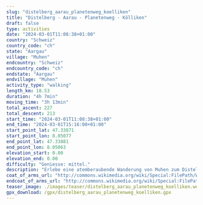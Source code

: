 ```yaml
---
slug: "distelberg_aarau_planetenweg_koelliken"
title: "Distelberg - Aarau - Planetenweg - Kölliken"
draft: false
type: activities
date: "2024-03-01T11:08:38+01:00"
country: "Schweiz"
country_code: "ch"
state: "Aargau"
village: "Muhen"
endcountry: "Schweiz"
endcountry_code: "ch"
endstate: "Aargau"
endvillage: "Muhen"
activity_type: "walking"
length_km: 18.53
duration: "4h 7min"
moving_time: "3h 13min"
total_ascent: 227
total_descent: 213
start_time: "2024-03-01T11:08:38+01:00"
end_time: "2024-03-01T15:16:00+01:00"
start_point_lat: 47.33871
start_point_lon: 8.05077
end_point_lat: 47.33881
end_point_lon: 8.05063
elevation_start: 0.00
elevation_end: 0.00
difficulty: "Geniesse: mittel."
description: "Erlebe eine atemberaubende Wanderung von Muhen zum Distelberg, über Aarau, entlang des Planetenwegs und nach Kölliken. Diese 18,53 km lange Route bietet abwechslungsreiche Landschaften mit einem Gesamtaufstieg von 227 Metern und einem Gesamtabstieg von 213 Metern"
coat_of_arms_url: "http://commons.wikimedia.org/wiki/Special:FilePath/Wappen%20Muhen%20AG.svg"
endcoat_of_arms_url: "http://commons.wikimedia.org/wiki/Special:FilePath/Wappen%20Muhen%20AG.svg"
teaser_image: ./images/teaser/distelberg_aarau_planetenweg_koelliken.webp
gpx_download: /gpx/distelberg_aarau_planetenweg_koelliken.gpx
---
```

